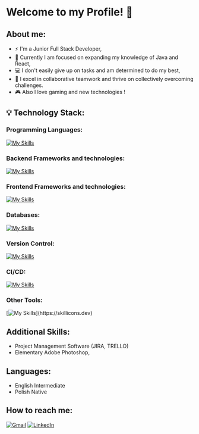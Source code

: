 # Welcome to my Profile! 👋

## About me:

- ⚡ I'm a Junior Full Stack Developer,
- 🧠 Currently I am focused on expanding my knowledge of Java and React,
- 💻 I don't easily give up on tasks and am determined to do my best,
- 🤝 I excel in collaborative teamwork and thrive on collectively overcoming challenges.
- 🎮 Also I love gaming and new technologies !



## 💡 Technology Stack:
### Programming Languages:

[![My Skills](https://skillicons.dev/icons?i=js,java)](https://skillicons.dev)


### Backend Frameworks and technologies:

[![My Skills](https://skillicons.dev/icons?i=spring,hibernate,maven)](https://skillicons.dev)

### Frontend Frameworks and technologies:

[![My Skills](https://skillicons.dev/icons?i=html,css,react,express,js)](https://skillicons.dev)


### Databases:


[![My Skills](https://skillicons.dev/icons?i=postgres,mongodb,sqlite,mysql)](https://skillicons.dev)

### Version Control:

[![My Skills](https://skillicons.dev/icons?i=git,github)](https://skillicons.dev)

### CI/CD:

[![My Skills](https://skillicons.dev/icons?i=docker)](https://skillicons.dev)

### Other Tools:

[![My Skills](https://skillicons.dev/icons?i=postman,)](https://skillicons.dev)

## Additional Skills:

- Project Management Software (JIRA, TRELLO)
- Elementary Adobe Photoshop,

## Languages:
- English Intermediate
- Polish  Native


## How to reach me:
[![Gmail](https://img.shields.io/badge/Gmail-D14836?style=for-the-badge&logo=gmail&logoColor=white)](mailto:sebastian.kostrz02@gmail.com)
[![LinkedIn](https://img.shields.io/badge/linkedin-%230077B5.svg?style=for-the-badge&logo=linkedin&logoColor=white)](https://www.linkedin.com/in/sebastian-kostrz-384b7a2a3/)

